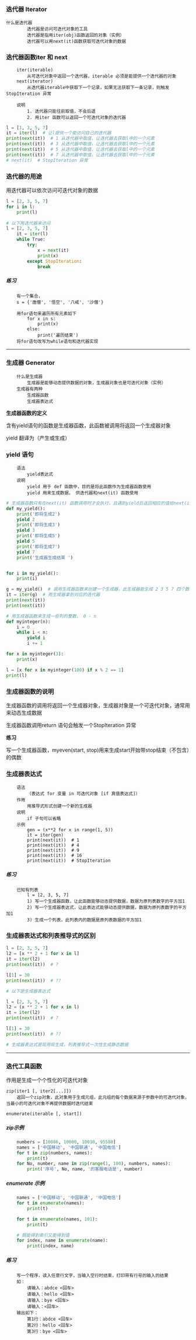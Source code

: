 ### 迭代器 Iterator

```
什么是迭代器
        迭代器是访问可迭代对象的工具
        迭代器是指用iter(obj)函数返回的对象（实例）
        迭代器可以用next(it)函数获取可迭代对象的数据
```

### 迭代器函数iter 和 next

```
	iter(iterable)
        从可迭代对象中返回一个迭代器，iterable 必须是能提供一个迭代器的对象
    next(iterator)
        从迭代器iterable中获取下一个记录，如果无法获取下一条记录，则触发StopIteration 异常

    说明
        1. 迭代器只能往前取值，不会后退
        2. 用iter 函数可以返回一个可迭代对象的迭代器
```

```python
l = [1, 3, 5, 7]
it = iter(l)  # 让l提供一个能访问自己的迭代器
print(next(it))  # 1 从迭代器中取值，让迭代器去获取l中的一个元素
print(next(it))  # 3 从迭代器中取值，让迭代器去获取l中的一个元素
print(next(it))  # 5 从迭代器中取值，让迭代器去获取l中的一个元素
print(next(it))  # 7 从迭代器中取值，让迭代器去获取l中的一个元素
# next(it)  # StopIteration 异常
```

### 迭代器的用途

用迭代器可以依次访问可迭代对象的数据

```python
l = [2, 3, 5, 7]
for i in l:
	print(l)
    
# 以下用迭代器来访问
l = [2, 3, 5, 7]
    it = iter(l)
    while True:
        try:
            x = next(it)
            print(x)
        except StopIteration:
            break
```

##### **练习**

```
	有一个集合，
    s = {'唐僧', '悟空', '八戒', '沙僧'}

    用for语句来遍历所有元素如下
        for x in s:
            print(x)
        else:
            print('遍历结束')
    将for语句改写为while语句和迭代器实现
```

------

### 生成器 Generator

```
	什么是生成器
        生成器是能够动态提供数据的对象，生成器对象也是可迭代对象（实例）
    生成器有两种
        生成器函数
        生成器表达式
```

**生成器函数的定义**

含有yield语句的函数是生成器函数，此函数被调用将返回一个生成器对象

yield 翻译为（产生或生成）

### yield 语句

```
	语法
        yield表达式
    说明
        yield 用于 def 函数中，目的是将此函数作为生成器函数使用
        yield 用来生成数据， 供迭代器和next(it) 函数使用	
```

```python
# 生成器函数只有在next(it) 函数调用时才会执行，且遇到yield后返回相应的值给next(it)函数
def my_yield():
    print('即将生成2')
    yield 2
    print('即将生成3')
    yield 3
    print('即将生成5')
    yield 5
    print('即将生成7')
    yield 7
    print('生成器生成结束 ')


for i in my_yield():
    print(i)

g = my_yield()  # 调用生成器函数来创建一个生成器，此生成器能生成 2 3 5 7 四个数
it = iter(g)  # 用生成器拿到对应的迭代器
print(next(it))
print(next(it))
```

```python
# 用生成器函数来生成一些列的整数， 0 - n
def myinteger(n):
    i = 0
    while i < n:
        yield i
        i += 1

for x in myinteger(3):
    print(x)

l = [x for x in myinteger(100) if x % 2 == 1]
print(l)
```

### 生成器函数的说明

生成器函数的调用将返回一个生成器对象，生成器对象是一个可迭代对象，通常用来动态生成数据

生成器函数调用return 语句会触发一个StopIteration 异常

**练习**

写一个生成器函数，myeven(start, stop)用来生成start开始带stop结束（不包含）的偶数

### 生成器表达式

```
	语法
        （表达式 for 变量 in 可迭代对象 [if 真值表达式]）
    作用
        用推导式形式创建一个新的生成器
    说明
        if 子句可以省略
    示例
        gen = (x**2 for x in range(1, 5))
        it = iter(gen)
        print(next(it))  # 1
        print(next(it))  # 4
        print(next(it))  # 9
        print(next(it))  # 16
        print(next(it))  # StopIteration
```

##### **练习**

```
	已知有列表
        l = [2, 3, 5, 7]
        1) 写一个生成器函数，让此函数能够动态提供数据，数据为原列表数字的平方加1
        2) 写一个生成器表达式，让此表达式能够动态提供数据，数据为原列表数字的平方加1
        3) 生成一个列表，此列表内的数据是原列表数据的平方加1
```

### 生成器表达式和列表推导式的区别

```python
l = [2, 3, 5, 7]
l2 = [x ** 2 + 1 for x in l]
it = iter(l2)
print(next(it))  # ?

l[1] = 30
print(next(it))  # ??

# 以下是生成器表达式

l = [2, 3, 5, 7]
l2 = (x ** 2 + 1 for x in l)
it = iter(l2)
print(next(it))  # ?

l[1] = 30
print(next(it))  # ??

# 生成器表达式是现用现生成，列表推导式一次性生成静态数据
```

------

### 迭代工具函数

作用是生成一个个性化的可迭代对象

```
zip(iter1 [, iter2[...]])
    返回一个zip对象，此对象用于生成元组，此元组的每个数据来源于参数中的可迭代对象，当最小的可迭代对象不再提供数据时迭代结束

enumerate(iterable [, start])
```

##### zip示例

```python
	numbers = [10086, 10000, 10010, 95588]
    names = ['中国移动', '中国联通', '中国电信']
    for t in zip(numbers, names):
        print(t)
    for No, number, name in zip(range(1, 100), numbers, names):
        print('序号', No, name, '的客服电话是', number)

```

##### enumerate 示例

```python
	names = ['中国移动', '中国联通', '中国电信']
    for t in enumerate(names):
        print(t)

    for t in enumerate(names, 101):
        print(t)

    # 既能得到索引又能得到值
    for index, name in enumerate(name):
        print(index, name)
```

##### **练习**

```
	写一个程序，读入任意行文字，当输入空行时结束，打印带有行号的输入的结果
    如：
        请输入：abdce <回车>
        请输入：hello <回车>
        请输入：bye <回车>
        请输入：<回车>
    输出如下：
        第1行：abdce <回车>
        第2行：hello <回车>
        第3行：bye <回车>
```

